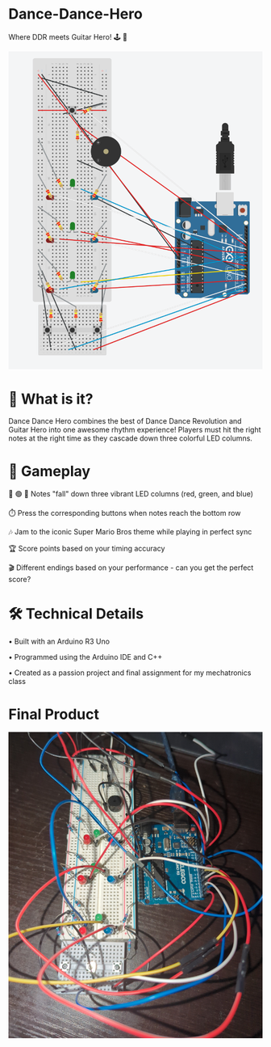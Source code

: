# Dance-Dance-Hero
Where DDR meets Guitar Hero! 🕹️ 🎸

![ProjectDiagram](Project.png)

# 🌟 What is it?

Dance Dance Hero combines the best of Dance Dance Revolution and Guitar Hero into one awesome rhythm experience! Players must hit the right notes at the right time as they cascade down three colorful LED columns.

# 🎯 Gameplay

🔴 🟢 🔵 Notes "fall" down three vibrant LED columns (red, green, and blue)

⏱️ Press the corresponding buttons when notes reach the bottom row

🎶 Jam to the iconic Super Mario Bros theme while playing in perfect sync

🏆 Score points based on your timing accuracy

🎬 Different endings based on your performance - can you get the perfect score?

# 🛠️ Technical Details

• Built with an Arduino R3 Uno

• Programmed using the Arduino IDE and C++

• Created as a passion project and final assignment for my mechatronics class

# Final Product

![ProjectDiagram](Build.jpg)



